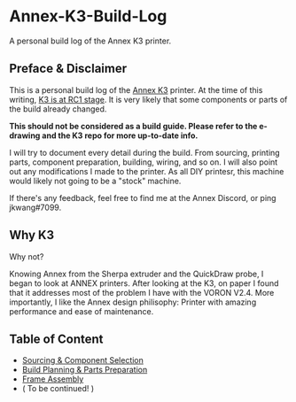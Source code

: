 # Annex-K3-Build-Log
A personal build log of the Annex K3 printer. 

## Preface & Disclaimer
This is a personal build log of the [Annex K3](https://github.com/Annex-Engineering/Gasherbrum-K3) printer.  At the time of this writing, [K3 is at RC1 stage](https://github.com/Annex-Engineering/Gasherbrum-K3/releases/tag/R1RC1).  It is very likely that some components or parts of the build already changed.  

**This should not be considered as a build guide.  Please refer to the e-drawing and the K3 repo for more up-to-date info.**

I will try to document every detail during the build.  From sourcing, printing parts, component preparation, building, wiring, and so on.  I will also point out any modifications I made to the printer.  As all DIY printesr, this machine would likely not going to be a "stock" machine.

If there's any feedback, feel free to find me at the Annex Discord, or ping jkwang#7099.

## Why K3

Why not?

Knowing Annex from the Sherpa extruder and the QuickDraw probe, I began to look at ANNEX printers.  After looking at the K3, on paper I found that it addresses most of the problem I have with the VORON V2.4.   More importantly, I like the Annex design philisophy: Printer with amazing performance and ease of maintenance.


## Table of Content

  * [Sourcing & Component Selection](1_Sourcing.md)
  * [Build Planning & Parts Preparation](2_Planning.md)
  * [Frame Assembly](3_Frame.md)
  * ( To be continued! )
